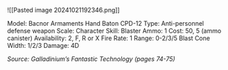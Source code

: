 ![[Pasted image 20241021192346.png]]

Model: Bacnor Armaments Hand Baton CPD-12
Type: Anti-personnel defense weapon
Scale: Character
Skill: Blaster
Ammo: 1
Cost: 50, 5 (ammo canister)
Availability: 2, F, R or X
Fire Rate: 1
Range: 0-2/3/5
Blast Cone Width: 1/2/3
Damage: 4D


*Source: Galladinium’s Fantastic Technology (pages 74-75)*